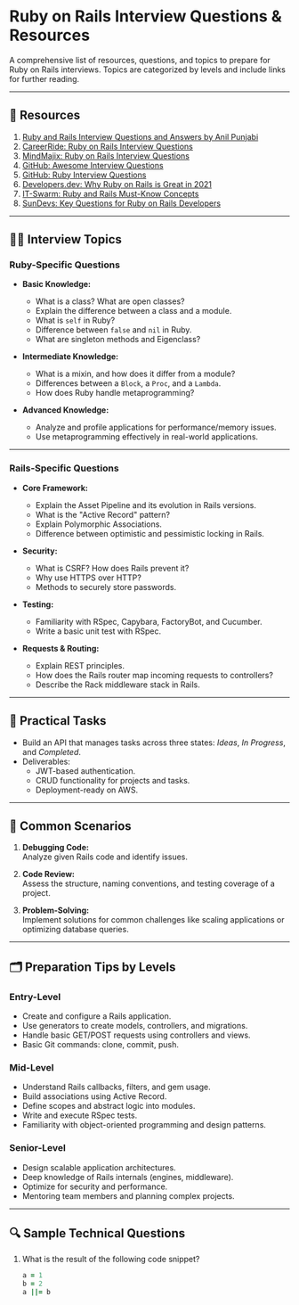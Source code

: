# Ruby on Rails Interview Questions & Resources

A comprehensive list of resources, questions, and topics to prepare for Ruby on Rails interviews. Topics are categorized by levels and include links for further reading.

---

## 🔗 **Resources**

1. [Ruby and Rails Interview Questions and Answers by Anil Punjabi](https://anilpunjabi.tumblr.com/post/25948339235/ruby-and-rails-interview-questions-and-answers)
2. [CareerRide: Ruby on Rails Interview Questions](https://www.careerride.com/ruby-on-rails-interview-questions.aspx)
3. [MindMajix: Ruby on Rails Interview Questions](https://mindmajix.com/ruby-rails-interview-questions)
4. [GitHub: Awesome Interview Questions](https://github.com/DopplerHQ/awesome-interview-questions#ruby-on-rails)
5. [GitHub: Ruby Interview Questions](https://github.com/nick-brown/ruby-interview-questions)
6. [Developers.dev: Why Ruby on Rails is Great in 2021](https://www.developers.dev/tech-talk/es/web-development/what-makes-ruby-on-rails-great-in-2021.html)
7. [IT-Swarm: Ruby and Rails Must-Know Concepts](https://www.it-swarm-es.com/es/ruby-on-rails/que-ruby-y-rails-los-desarrolladores-deben-saber/968202129/)
8. [SunDevs: Key Questions for Ruby on Rails Developers](https://www.sundevs.com/es/blog/como-contratar-desarrolladores-ruby-on-rails-12-preguntas-clave-entrevista)

---

## 🧑‍💻 **Interview Topics**

### **Ruby-Specific Questions**
- **Basic Knowledge:**
  - What is a class? What are open classes?
  - Explain the difference between a class and a module.
  - What is `self` in Ruby?
  - Difference between `false` and `nil` in Ruby.
  - What are singleton methods and Eigenclass?

- **Intermediate Knowledge:**
  - What is a mixin, and how does it differ from a module?
  - Differences between a `Block`, a `Proc`, and a `Lambda`.
  - How does Ruby handle metaprogramming?

- **Advanced Knowledge:**
  - Analyze and profile applications for performance/memory issues.
  - Use metaprogramming effectively in real-world applications.

---

### **Rails-Specific Questions**
- **Core Framework:**
  - Explain the Asset Pipeline and its evolution in Rails versions.
  - What is the "Active Record" pattern?
  - Explain Polymorphic Associations.
  - Difference between optimistic and pessimistic locking in Rails.

- **Security:**
  - What is CSRF? How does Rails prevent it?
  - Why use HTTPS over HTTP?
  - Methods to securely store passwords.

- **Testing:**
  - Familiarity with RSpec, Capybara, FactoryBot, and Cucumber.
  - Write a basic unit test with RSpec.

- **Requests & Routing:**
  - Explain REST principles.
  - How does the Rails router map incoming requests to controllers?
  - Describe the Rack middleware stack in Rails.

---

## 🚀 **Practical Tasks**
- Build an API that manages tasks across three states: *Ideas*, *In Progress*, and *Completed*.
- Deliverables:
  - JWT-based authentication.
  - CRUD functionality for projects and tasks.
  - Deployment-ready on AWS.

---

## 🧩 **Common Scenarios**
1. **Debugging Code:**  
   Analyze given Rails code and identify issues.
   
2. **Code Review:**  
   Assess the structure, naming conventions, and testing coverage of a project.

3. **Problem-Solving:**  
   Implement solutions for common challenges like scaling applications or optimizing database queries.

---

## 🗂 **Preparation Tips by Levels**

### **Entry-Level**
- Create and configure a Rails application.
- Use generators to create models, controllers, and migrations.
- Handle basic GET/POST requests using controllers and views.
- Basic Git commands: clone, commit, push.

### **Mid-Level**
- Understand Rails callbacks, filters, and gem usage.
- Build associations using Active Record.
- Define scopes and abstract logic into modules.
- Write and execute RSpec tests.
- Familiarity with object-oriented programming and design patterns.

### **Senior-Level**
- Design scalable application architectures.
- Deep knowledge of Rails internals (engines, middleware).
- Optimize for security and performance.
- Mentoring team members and planning complex projects.

---

## 🔍 **Sample Technical Questions**

1. What is the result of the following code snippet?
   ```ruby
   a = 1
   b = 2
   a ||= b
